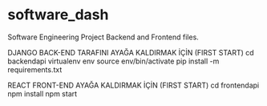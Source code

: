 # software_dash
Software Engineering Project Backend and Frontend files.

DJANGO BACK-END TARAFINI AYAĞA KALDIRMAK İÇİN (FIRST START)
cd backendapi
virtualenv env
source env/bin/activate
pip install -m requirements.txt

REACT FRONT-END AYAĞA KALDIRMAK İÇİN (FIRST START)
cd frontendapi
npm install
npm start


